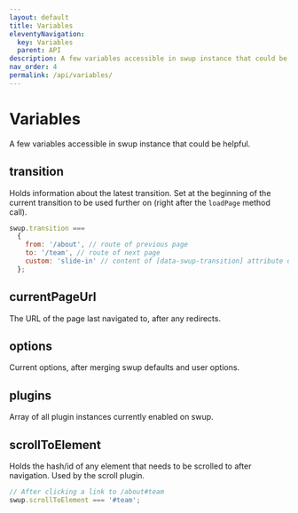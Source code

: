 ```yaml
---
layout: default
title: Variables
eleventyNavigation:
  key: Variables
  parent: API
description: A few variables accessible in swup instance that could be helpful
nav_order: 4
permalink: /api/variables/
---
```


# Variables

A few variables accessible in swup instance that could be helpful.

## transition

Holds information about the latest transition. Set at the beginning of the current transition to be used further on (right after the `loadPage` method call).

```javascript
swup.transition ===
  {
    from: '/about', // route of previous page
    to: '/team', // route of next page
    custom: 'slide-in' // content of [data-swup-transition] attribute or customTransition property passed to loadPage()
  };
```

## currentPageUrl

The URL of the page last navigated to, after any redirects.

## options

Current options, after merging swup defaults and user options.

## plugins

Array of all plugin instances currently enabled on swup.

## scrollToElement

Holds the hash/id of any element that needs to be scrolled to after navigation. Used by the scroll plugin.

```javascript
// After clicking a link to /about#team
swup.scrollToElement === '#team';
```
